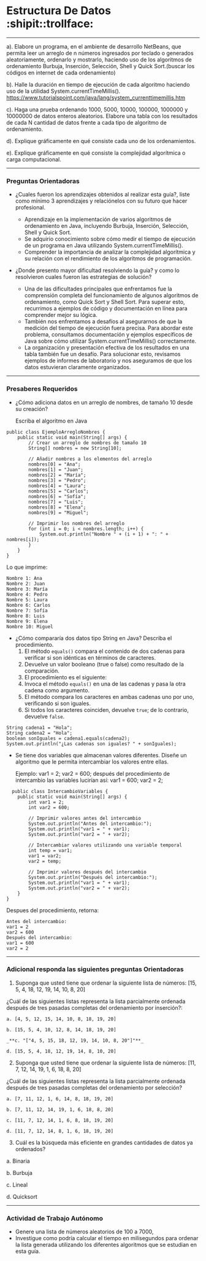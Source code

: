 # Estructura De Datos :shipit::trollface:


--- 


a). Elabore un programa, en el ambiente de desarrollo NetBeans, que permita leer
un arreglo de n números ingresados por teclado o generados aleatoriamente, ordenarlo
y mostrarlo, haciendo uso de los algoritmos de ordenamiento Burbuja, Inserción,
Selección, Shell y Quick Sort.(buscar los códigos en internet de cada ordenamiento)

b). Halle la duración en tiempo de ejecución de cada algoritmo haciendo uso de la utilidad
System.currentTimeMillis().
https://www.tutorialspoint.com/java/lang/system_currenttimemillis.htm

c). Haga una prueba ordenando 1000, 5000, 10000, 100000, 1000000 y 10000000
de datos enteros aleatorios. Elabore una tabla con los resultados de cada N cantidad
de datos frente a cada tipo de algoritmo de ordenamiento.

d). Explique gráficamente en qué consiste cada uno de los ordenamientos.

e). Explique gráficamente en qué consiste la complejidad algorítmica o carga
computacional.

---

### Preguntas Orientadoras

- ¿Cuales fueron los aprendizajes obtenidos al realizar esta guía?, liste como mínimo 3
aprendizajes y relaciónelos con su futuro que hacer profesional.
  + Aprendizaje en la implementación de varios algoritmos de ordenamiento en Java, incluyendo Burbuja, Inserción, Selección, Shell y Quick Sort.
  + Se adquirio conocimiento sobre cómo medir el tiempo de ejecución de un programa en Java utilizando System.currentTimeMillis().
  + Comprender la importancia de analizar la complejidad algorítmica y su relación con el rendimiento de los algoritmos de programación.

- ¿Donde presento mayor dificultad resolviendo la guía? y como lo resolvieron cuales fueron las
estrategias de solución?
  + Una de las dificultades principales que enfrentamos fue la comprensión completa del funcionamiento de algunos algoritmos de ordenamiento, como Quick Sort y Shell Sort. Para superar esto, recurrimos a ejemplos de código y documentación en línea para comprender mejor su lógica.
  + También nos enfrentamos a desafíos al asegurarnos de que la medición del tiempo de ejecución fuera precisa. Para abordar este problema, consultamos documentación y ejemplos específicos de Java sobre cómo utilizar System.currentTimeMillis() correctamente.
  + La organización y presentación efectiva de los resultados en una tabla también fue un desafío. Para solucionar esto, revisamos ejemplos de informes de laboratorio y nos aseguramos de que los datos estuvieran claramente organizados.


--- 

### Presaberes Requeridos

- ¿Cómo adiciona datos en un arreglo de nombres, de tamaño 10 desde su creación?

  Escriba el algoritmo en Java
```
public class EjemploArregloNombres {
    public static void main(String[] args) {
        // Crear un arreglo de nombres de tamaño 10
        String[] nombres = new String[10];

        // Añadir nombres a los elementos del arreglo
        nombres[0] = "Ana";
        nombres[1] = "Juan";
        nombres[2] = "María";
        nombres[3] = "Pedro";
        nombres[4] = "Laura";
        nombres[5] = "Carlos";
        nombres[6] = "Sofía";
        nombres[7] = "Luis";
        nombres[8] = "Elena";
        nombres[9] = "Miguel";

        // Imprimir los nombres del arreglo
        for (int i = 0; i < nombres.length; i++) {
            System.out.println("Nombre " + (i + 1) + ": " + nombres[i]);
        }
    }
}

```
Lo que imprime:
```
Nombre 1: Ana
Nombre 2: Juan
Nombre 3: María
Nombre 4: Pedro
Nombre 5: Laura
Nombre 6: Carlos
Nombre 7: Sofía
Nombre 8: Luis
Nombre 9: Elena
Nombre 10: Miguel

```
- ¿Cómo compararía dos datos tipo String en Java? 
Describa el procedimiento.
  1. El método `equals()` compara el contenido de dos cadenas para verificar si son idénticas en términos de caracteres.
  1. Devuelve un valor booleano (true o false) como resultado de la comparación.
  1. El procedimiento es el siguiente:
  1. Invoca el método `equals()` en una de las cadenas y pasa la otra cadena como argumento.
  1. El método compara los caracteres en ambas cadenas uno por uno, verificando si son iguales.
  1. Si todos los caracteres coinciden, devuelve `true`; de lo contrario, devuelve `false`.
```
String cadena1 = "Hola";
String cadena2 = "Hola";
boolean sonIguales = cadena1.equals(cadena2);
System.out.println("¿Las cadenas son iguales? " + sonIguales);
```
- Se tiene dos variables que almacenan valores diferentes. Diseñe un algoritmo que le
  permita intercambiar los valores entre ellas.
  
  Ejemplo:
    var1 = 2;
    var2 = 600;
  después del procedimiento de intercambio las variables lucirían así:
    var1 = 600;
    var2 = 2;

```
  public class IntercambioVariables {
    public static void main(String[] args) {
        int var1 = 2;
        int var2 = 600;

        // Imprimir valores antes del intercambio
        System.out.println("Antes del intercambio:");
        System.out.println("var1 = " + var1);
        System.out.println("var2 = " + var2);

        // Intercambiar valores utilizando una variable temporal
        int temp = var1;
        var1 = var2;
        var2 = temp;

        // Imprimir valores después del intercambio
        System.out.println("Después del intercambio:");
        System.out.println("var1 = " + var1);
        System.out.println("var2 = " + var2);
    }
}
```
Despues del procedimiento, retorna:
```
Antes del intercambio:
var1 = 2
var2 = 600
Después del intercambio:
var1 = 600
var2 = 2
```
--- 

### Adicional responda las siguientes preguntas Orientadoras
1. Suponga que usted tiene que ordenar la siguiente lista de números: [15, 5, 4, 18, 12, 19, 14, 10,
  8, 20]

  ¿Cuál de las siguientes listas representa la lista parcialmente ordenada después de tres
  pasadas completas del ordenamiento por inserción?:
    
    a. [4, 5, 12, 15, 14, 10, 8, 18, 19, 20]
    
    b. [15, 5, 4, 10, 12, 8, 14, 18, 19, 20]
    
    _**c. "["4, 5, 15, 18, 12, 19, 14, 10, 8, 20"]"**_
    
    d. [15, 5, 4, 18, 12, 19, 14, 8, 10, 20]
2. Suponga que usted tiene que ordenar la siguiente lista de números: [11, 7, 12, 14, 19, 1, 6, 18, 8,
20]

¿Cuál de las siguientes listas representa la lista parcialmente ordenada después de tres
pasadas completas del ordenamiento por selección?
  
    a. [7, 11, 12, 1, 6, 14, 8, 18, 19, 20]
    
    b. [7, 11, 12, 14, 19, 1, 6, 18, 8, 20]
    
    c. [11, 7, 12, 14, 1, 6, 8, 18, 19, 20]
    
    d. [11, 7, 12, 14, 8, 1, 6, 18, 19, 20]
3. Cuál es la búsqueda más eficiente en grandes cantidades de datos ya ordenados?

  a. Binaria
  
  b. Burbuja
    
  c. Lineal
    
  d. Quicksort

--- 

### Actividad de Trabajo Autónomo
- Genere una lista de números aleatorios de 100 a 7000,
- Investigue como podría calcular el tiempo en milisegundos para ordenar la lista
generada utilizando los diferentes algoritmos que se estudian en esta guía.

